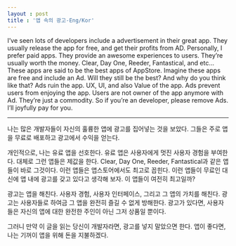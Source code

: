 ```yaml
---
layout : post
title : '앱 속의 광고-Eng/Kor'
---
```

I’ve seen lots of developers include a advertisement in their great app. They usually release the app for free, and get their profits from AD.
Personally, I prefer paid apps. They provide an awesome experiences to users. They’re usually worth the money.
Clear, Day One, Reeder, Fantastical, and etc… These apps are said to be the best apps of AppStore. Imagine these apps are free and include an Ad. Will they still be the best? And why do you think like that?
Ads ruin the app. UX, UI, and also Value of the app. Ads prevent users from enjoying the app. Users are not owner of the app anymore with Ad. They’re just a commodity.
So if you’re an developer, please remove Ads. I’ll joyfully pay for you.

-----

나는 많은 개발자들이 자신의 훌륭한 앱에 광고를 집어넣는 것을 보았다. 그들은 주로 앱을 무료로 배포하고 광고에서 수익을 얻는다.

개인적으로, 나는 유료 앱을 선호한다. 유료 앱은 사용자에게 멋진 사용자 경험을 부여한다. 대체로 그런 앱들은 제값을 한다. Clear, Day One, Reeder, Fantastical과 같은 앱들이 바로 그것이다. 이런 앱들은 앱스토어에서도 최고로 꼽힌다. 이런 앱들이 무료인 대신에 앱 내에 광고를 갖고 있다고 생각해 보자. 이 앱들이 여전히 최고일까?

광고는 앱을 해친다. 사용자 경험, 사용자 인터페이스, 그리고 그 앱의 가치를 해친다. 광고는 사용자들로 하여금 그 앱을 완전히 즐길 수 없게 방해한다. 광고가 있다면, 사용자들은 자신의 앱에 대한 완전한 주인이 아닌 그저 상품일 뿐이다.

그러니 만약 이 글을 읽는 당신이 개발자라면, 광고를 넣지 말았으면 한다. 앱이 좋다면, 나는 기꺼이 앱을 위해 돈을 지불하겠다.
